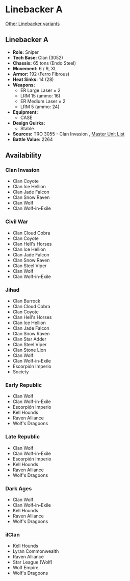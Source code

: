 # Linebacker A 

[Other Linebacker variants](../linebacker.md) 

## Linebacker A 

- **Role:** Sniper 
- **Tech Base:** Clan (3052) 
- **Chassis:** 65 tons (Endo Steel) 
- **Movement:** 6 / 9, XL 
- **Armor:** 192 (Ferro Fibrous) 
- **Heat Sinks:** 14 (28) 
- **Weapons:** 
  - ER Large Laser × 2 
  - LRM 15 (ammo: 16) 
  - ER Medium Laser × 2 
  - LRM 5 (ammo: 24) 
- **Equipment:** 
  - CASE 
- **Design Quirks:** 
  - Stable 
- **Sources:** TRO 3055 - Clan Invasion , [Master Unit List](http://masterunitlist.info/Unit/Details/1886) 
- **Battle Value:** 2264 

## Availability 

### Clan Invasion 

- Clan Coyote 
- Clan Ice Hellion 
- Clan Jade Falcon 
- Clan Snow Raven 
- Clan Wolf 
- Clan Wolf-in-Exile 

### Civil War 

- Clan Cloud Cobra 
- Clan Coyote 
- Clan Hell's Horses 
- Clan Ice Hellion 
- Clan Jade Falcon 
- Clan Snow Raven 
- Clan Steel Viper 
- Clan Wolf 
- Clan Wolf-in-Exile 

### Jihad 

- Clan Burrock 
- Clan Cloud Cobra 
- Clan Coyote 
- Clan Hell's Horses 
- Clan Ice Hellion 
- Clan Jade Falcon 
- Clan Snow Raven 
- Clan Star Adder 
- Clan Steel Viper 
- Clan Stone Lion 
- Clan Wolf 
- Clan Wolf-in-Exile 
- Escorpión Imperio 
- Society 

### Early Republic 

- Clan Wolf 
- Clan Wolf-in-Exile 
- Escorpión Imperio 
- Kell Hounds 
- Raven Alliance 
- Wolf's Dragoons 

### Late Republic 

- Clan Wolf 
- Clan Wolf-in-Exile 
- Escorpión Imperio 
- Kell Hounds 
- Raven Alliance 
- Wolf's Dragoons 

### Dark Ages 

- Clan Wolf 
- Clan Wolf-in-Exile 
- Kell Hounds 
- Raven Alliance 
- Wolf's Dragoons 

### ilClan 

- Kell Hounds 
- Lyran Commonwealth 
- Raven Alliance 
- Star League (Wolf) 
- Wolf Empire 
- Wolf's Dragoons 

